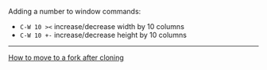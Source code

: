 Adding a number to window commands:

* `C-W 10 ><` increase/decrease width by 10 columns
* `C-W 10 +-` increase/decrease height by 10 columns

---

[How to move to a fork after cloning](https://gist.github.com/jagregory/710671)
